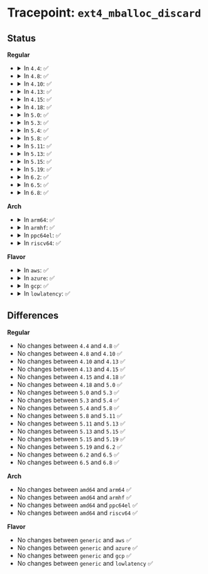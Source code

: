 # Tracepoint: <code>ext4_mballoc_discard</code>

## Status
<b>Regular</b>
<ul>
<li>
<details>
<summary>In <code>4.4</code>: ✅</summary>

Event:

```c
struct trace_event_raw_ext4__mballoc {
    struct trace_entry ent;
    dev_t dev;
    ino_t ino;
    int result_start;
    __u32 result_group;
    int result_len;
    char __data[0];
};
```
Function:

```c
void trace_event_raw_event_ext4__mballoc(void *__data, struct super_block *sb, struct inode *inode, ext4_group_t group, ext4_grpblk_t start, ext4_grpblk_t len);
```
</details>
</li>
<li>
<details>
<summary>In <code>4.8</code>: ✅</summary>

Event:

```c
struct trace_event_raw_ext4__mballoc {
    struct trace_entry ent;
    dev_t dev;
    ino_t ino;
    int result_start;
    __u32 result_group;
    int result_len;
    char __data[0];
};
```
Function:

```c
void trace_event_raw_event_ext4__mballoc(void *__data, struct super_block *sb, struct inode *inode, ext4_group_t group, ext4_grpblk_t start, ext4_grpblk_t len);
```
</details>
</li>
<li>
<details>
<summary>In <code>4.10</code>: ✅</summary>

Event:

```c
struct trace_event_raw_ext4__mballoc {
    struct trace_entry ent;
    dev_t dev;
    ino_t ino;
    int result_start;
    __u32 result_group;
    int result_len;
    char __data[0];
};
```
Function:

```c
void trace_event_raw_event_ext4__mballoc(void *__data, struct super_block *sb, struct inode *inode, ext4_group_t group, ext4_grpblk_t start, ext4_grpblk_t len);
```
</details>
</li>
<li>
<details>
<summary>In <code>4.13</code>: ✅</summary>

Event:

```c
struct trace_event_raw_ext4__mballoc {
    struct trace_entry ent;
    dev_t dev;
    ino_t ino;
    int result_start;
    __u32 result_group;
    int result_len;
    char __data[0];
};
```
Function:

```c
void trace_event_raw_event_ext4__mballoc(void *__data, struct super_block *sb, struct inode *inode, ext4_group_t group, ext4_grpblk_t start, ext4_grpblk_t len);
```
</details>
</li>
<li>
<details>
<summary>In <code>4.15</code>: ✅</summary>

Event:

```c
struct trace_event_raw_ext4__mballoc {
    struct trace_entry ent;
    dev_t dev;
    ino_t ino;
    int result_start;
    __u32 result_group;
    int result_len;
    char __data[0];
};
```
Function:

```c
void trace_event_raw_event_ext4__mballoc(void *__data, struct super_block *sb, struct inode *inode, ext4_group_t group, ext4_grpblk_t start, ext4_grpblk_t len);
```
</details>
</li>
<li>
<details>
<summary>In <code>4.18</code>: ✅</summary>

Event:

```c
struct trace_event_raw_ext4__mballoc {
    struct trace_entry ent;
    dev_t dev;
    ino_t ino;
    int result_start;
    __u32 result_group;
    int result_len;
    char __data[0];
};
```
Function:

```c
void trace_event_raw_event_ext4__mballoc(void *__data, struct super_block *sb, struct inode *inode, ext4_group_t group, ext4_grpblk_t start, ext4_grpblk_t len);
```
</details>
</li>
<li>
<details>
<summary>In <code>5.0</code>: ✅</summary>

Event:

```c
struct trace_event_raw_ext4__mballoc {
    struct trace_entry ent;
    dev_t dev;
    ino_t ino;
    int result_start;
    __u32 result_group;
    int result_len;
    char __data[0];
};
```
Function:

```c
void trace_event_raw_event_ext4__mballoc(void *__data, struct super_block *sb, struct inode *inode, ext4_group_t group, ext4_grpblk_t start, ext4_grpblk_t len);
```
</details>
</li>
<li>
<details>
<summary>In <code>5.3</code>: ✅</summary>

Event:

```c
struct trace_event_raw_ext4__mballoc {
    struct trace_entry ent;
    dev_t dev;
    ino_t ino;
    int result_start;
    __u32 result_group;
    int result_len;
    char __data[0];
};
```
Function:

```c
void trace_event_raw_event_ext4__mballoc(void *__data, struct super_block *sb, struct inode *inode, ext4_group_t group, ext4_grpblk_t start, ext4_grpblk_t len);
```
</details>
</li>
<li>
<details>
<summary>In <code>5.4</code>: ✅</summary>

Event:

```c
struct trace_event_raw_ext4__mballoc {
    struct trace_entry ent;
    dev_t dev;
    ino_t ino;
    int result_start;
    __u32 result_group;
    int result_len;
    char __data[0];
};
```
Function:

```c
void trace_event_raw_event_ext4__mballoc(void *__data, struct super_block *sb, struct inode *inode, ext4_group_t group, ext4_grpblk_t start, ext4_grpblk_t len);
```
</details>
</li>
<li>
<details>
<summary>In <code>5.8</code>: ✅</summary>

Event:

```c
struct trace_event_raw_ext4__mballoc {
    struct trace_entry ent;
    dev_t dev;
    ino_t ino;
    int result_start;
    __u32 result_group;
    int result_len;
    char __data[0];
};
```
Function:

```c
void trace_event_raw_event_ext4__mballoc(void *__data, struct super_block *sb, struct inode *inode, ext4_group_t group, ext4_grpblk_t start, ext4_grpblk_t len);
```
</details>
</li>
<li>
<details>
<summary>In <code>5.11</code>: ✅</summary>

Event:

```c
struct trace_event_raw_ext4__mballoc {
    struct trace_entry ent;
    dev_t dev;
    ino_t ino;
    int result_start;
    __u32 result_group;
    int result_len;
    char __data[0];
};
```
Function:

```c
void trace_event_raw_event_ext4__mballoc(void *__data, struct super_block *sb, struct inode *inode, ext4_group_t group, ext4_grpblk_t start, ext4_grpblk_t len);
```
</details>
</li>
<li>
<details>
<summary>In <code>5.13</code>: ✅</summary>

Event:

```c
struct trace_event_raw_ext4__mballoc {
    struct trace_entry ent;
    dev_t dev;
    ino_t ino;
    int result_start;
    __u32 result_group;
    int result_len;
    char __data[0];
};
```
Function:

```c
void trace_event_raw_event_ext4__mballoc(void *__data, struct super_block *sb, struct inode *inode, ext4_group_t group, ext4_grpblk_t start, ext4_grpblk_t len);
```
</details>
</li>
<li>
<details>
<summary>In <code>5.15</code>: ✅</summary>

Event:

```c
struct trace_event_raw_ext4__mballoc {
    struct trace_entry ent;
    dev_t dev;
    ino_t ino;
    int result_start;
    __u32 result_group;
    int result_len;
    char __data[0];
};
```
Function:

```c
void trace_event_raw_event_ext4__mballoc(void *__data, struct super_block *sb, struct inode *inode, ext4_group_t group, ext4_grpblk_t start, ext4_grpblk_t len);
```
</details>
</li>
<li>
<details>
<summary>In <code>5.19</code>: ✅</summary>

Event:

```c
struct trace_event_raw_ext4__mballoc {
    struct trace_entry ent;
    dev_t dev;
    ino_t ino;
    int result_start;
    __u32 result_group;
    int result_len;
    char __data[0];
};
```
Function:

```c
void trace_event_raw_event_ext4__mballoc(void *__data, struct super_block *sb, struct inode *inode, ext4_group_t group, ext4_grpblk_t start, ext4_grpblk_t len);
```
</details>
</li>
<li>
<details>
<summary>In <code>6.2</code>: ✅</summary>

Event:

```c
struct trace_event_raw_ext4__mballoc {
    struct trace_entry ent;
    dev_t dev;
    ino_t ino;
    int result_start;
    __u32 result_group;
    int result_len;
    char __data[0];
};
```
Function:

```c
void trace_event_raw_event_ext4__mballoc(void *__data, struct super_block *sb, struct inode *inode, ext4_group_t group, ext4_grpblk_t start, ext4_grpblk_t len);
```
</details>
</li>
<li>
<details>
<summary>In <code>6.5</code>: ✅</summary>

Event:

```c
struct trace_event_raw_ext4__mballoc {
    struct trace_entry ent;
    dev_t dev;
    ino_t ino;
    int result_start;
    __u32 result_group;
    int result_len;
    char __data[0];
};
```
Function:

```c
void trace_event_raw_event_ext4__mballoc(void *__data, struct super_block *sb, struct inode *inode, ext4_group_t group, ext4_grpblk_t start, ext4_grpblk_t len);
```
</details>
</li>
<li>
<details>
<summary>In <code>6.8</code>: ✅</summary>

Event:

```c
struct trace_event_raw_ext4__mballoc {
    struct trace_entry ent;
    dev_t dev;
    ino_t ino;
    int result_start;
    __u32 result_group;
    int result_len;
    char __data[0];
};
```
Function:

```c
void trace_event_raw_event_ext4__mballoc(void *__data, struct super_block *sb, struct inode *inode, ext4_group_t group, ext4_grpblk_t start, ext4_grpblk_t len);
```
</details>
</li>
</ul>
<b>Arch</b>
<ul>
<li>
<details>
<summary>In <code>arm64</code>: ✅</summary>

Event:

```c
struct trace_event_raw_ext4__mballoc {
    struct trace_entry ent;
    dev_t dev;
    ino_t ino;
    int result_start;
    __u32 result_group;
    int result_len;
    char __data[0];
};
```
Function:

```c
void trace_event_raw_event_ext4__mballoc(void *__data, struct super_block *sb, struct inode *inode, ext4_group_t group, ext4_grpblk_t start, ext4_grpblk_t len);
```
</details>
</li>
<li>
<details>
<summary>In <code>armhf</code>: ✅</summary>

Event:

```c
struct trace_event_raw_ext4__mballoc {
    struct trace_entry ent;
    dev_t dev;
    ino_t ino;
    int result_start;
    __u32 result_group;
    int result_len;
    char __data[0];
};
```
Function:

```c
void trace_event_raw_event_ext4__mballoc(void *__data, struct super_block *sb, struct inode *inode, ext4_group_t group, ext4_grpblk_t start, ext4_grpblk_t len);
```
</details>
</li>
<li>
<details>
<summary>In <code>ppc64el</code>: ✅</summary>

Event:

```c
struct trace_event_raw_ext4__mballoc {
    struct trace_entry ent;
    dev_t dev;
    ino_t ino;
    int result_start;
    __u32 result_group;
    int result_len;
    char __data[0];
};
```
Function:

```c
void trace_event_raw_event_ext4__mballoc(void *__data, struct super_block *sb, struct inode *inode, ext4_group_t group, ext4_grpblk_t start, ext4_grpblk_t len);
```
</details>
</li>
<li>
<details>
<summary>In <code>riscv64</code>: ✅</summary>

Event:

```c
struct trace_event_raw_ext4__mballoc {
    struct trace_entry ent;
    dev_t dev;
    ino_t ino;
    int result_start;
    __u32 result_group;
    int result_len;
    char __data[0];
};
```
Function:

```c
void trace_event_raw_event_ext4__mballoc(void *__data, struct super_block *sb, struct inode *inode, ext4_group_t group, ext4_grpblk_t start, ext4_grpblk_t len);
```
</details>
</li>
</ul>
<b>Flavor</b>
<ul>
<li>
<details>
<summary>In <code>aws</code>: ✅</summary>

Event:

```c
struct trace_event_raw_ext4__mballoc {
    struct trace_entry ent;
    dev_t dev;
    ino_t ino;
    int result_start;
    __u32 result_group;
    int result_len;
    char __data[0];
};
```
Function:

```c
void trace_event_raw_event_ext4__mballoc(void *__data, struct super_block *sb, struct inode *inode, ext4_group_t group, ext4_grpblk_t start, ext4_grpblk_t len);
```
</details>
</li>
<li>
<details>
<summary>In <code>azure</code>: ✅</summary>

Event:

```c
struct trace_event_raw_ext4__mballoc {
    struct trace_entry ent;
    dev_t dev;
    ino_t ino;
    int result_start;
    __u32 result_group;
    int result_len;
    char __data[0];
};
```
Function:

```c
void trace_event_raw_event_ext4__mballoc(void *__data, struct super_block *sb, struct inode *inode, ext4_group_t group, ext4_grpblk_t start, ext4_grpblk_t len);
```
</details>
</li>
<li>
<details>
<summary>In <code>gcp</code>: ✅</summary>

Event:

```c
struct trace_event_raw_ext4__mballoc {
    struct trace_entry ent;
    dev_t dev;
    ino_t ino;
    int result_start;
    __u32 result_group;
    int result_len;
    char __data[0];
};
```
Function:

```c
void trace_event_raw_event_ext4__mballoc(void *__data, struct super_block *sb, struct inode *inode, ext4_group_t group, ext4_grpblk_t start, ext4_grpblk_t len);
```
</details>
</li>
<li>
<details>
<summary>In <code>lowlatency</code>: ✅</summary>

Event:

```c
struct trace_event_raw_ext4__mballoc {
    struct trace_entry ent;
    dev_t dev;
    ino_t ino;
    int result_start;
    __u32 result_group;
    int result_len;
    char __data[0];
};
```
Function:

```c
void trace_event_raw_event_ext4__mballoc(void *__data, struct super_block *sb, struct inode *inode, ext4_group_t group, ext4_grpblk_t start, ext4_grpblk_t len);
```
</details>
</li>
</ul>

## Differences
<b>Regular</b>
<ul>
<li>
No changes between <code>4.4</code> and <code>4.8</code> ✅
</li>
<li>
No changes between <code>4.8</code> and <code>4.10</code> ✅
</li>
<li>
No changes between <code>4.10</code> and <code>4.13</code> ✅
</li>
<li>
No changes between <code>4.13</code> and <code>4.15</code> ✅
</li>
<li>
No changes between <code>4.15</code> and <code>4.18</code> ✅
</li>
<li>
No changes between <code>4.18</code> and <code>5.0</code> ✅
</li>
<li>
No changes between <code>5.0</code> and <code>5.3</code> ✅
</li>
<li>
No changes between <code>5.3</code> and <code>5.4</code> ✅
</li>
<li>
No changes between <code>5.4</code> and <code>5.8</code> ✅
</li>
<li>
No changes between <code>5.8</code> and <code>5.11</code> ✅
</li>
<li>
No changes between <code>5.11</code> and <code>5.13</code> ✅
</li>
<li>
No changes between <code>5.13</code> and <code>5.15</code> ✅
</li>
<li>
No changes between <code>5.15</code> and <code>5.19</code> ✅
</li>
<li>
No changes between <code>5.19</code> and <code>6.2</code> ✅
</li>
<li>
No changes between <code>6.2</code> and <code>6.5</code> ✅
</li>
<li>
No changes between <code>6.5</code> and <code>6.8</code> ✅
</li>
</ul>
<b>Arch</b>
<ul>
<li>
No changes between <code>amd64</code> and <code>arm64</code> ✅
</li>
<li>
No changes between <code>amd64</code> and <code>armhf</code> ✅
</li>
<li>
No changes between <code>amd64</code> and <code>ppc64el</code> ✅
</li>
<li>
No changes between <code>amd64</code> and <code>riscv64</code> ✅
</li>
</ul>
<b>Flavor</b>
<ul>
<li>
No changes between <code>generic</code> and <code>aws</code> ✅
</li>
<li>
No changes between <code>generic</code> and <code>azure</code> ✅
</li>
<li>
No changes between <code>generic</code> and <code>gcp</code> ✅
</li>
<li>
No changes between <code>generic</code> and <code>lowlatency</code> ✅
</li>
</ul>

